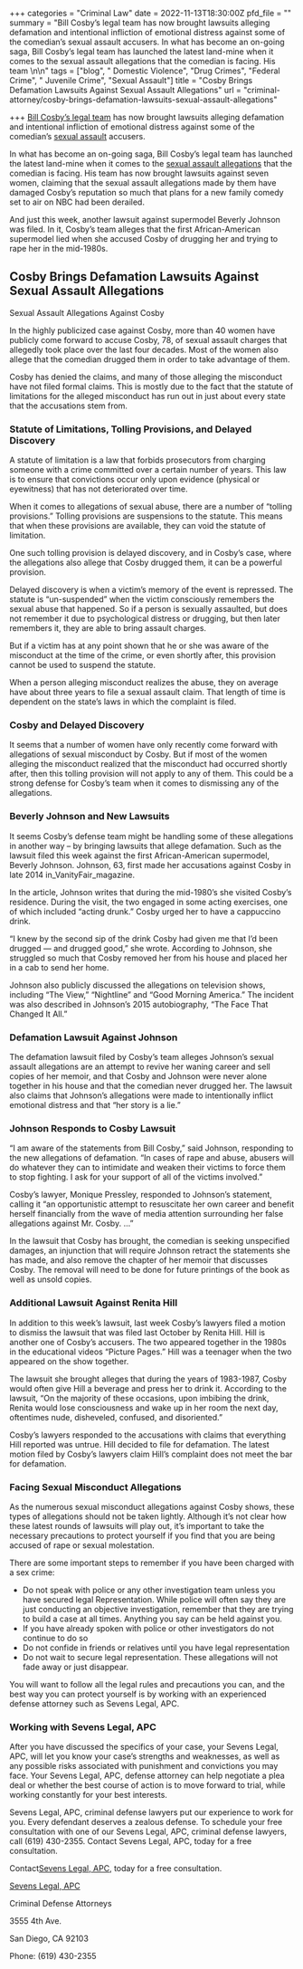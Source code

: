 +++
categories = "Criminal Law"
date = 2022-11-13T18:30:00Z
pfd_file = ""
summary = "Bill Cosby’s legal team has now brought lawsuits alleging defamation and intentional infliction of emotional distress against some of the comedian’s sexual assault accusers. In what has become an on-going saga, Bill Cosby’s legal team has launched the latest land-mine when it comes to the sexual assault allegations that the comedian is facing. His team \n\n"
tags = ["blog", " Domestic Violence", "Drug Crimes", "Federal Crime", " Juvenile Crime", "Sexual Assault"]
title = "Cosby Brings Defamation Lawsuits Against Sexual Assault Allegations"
url = "criminal-attorney/cosby-brings-defamation-lawsuits-sexual-assault-allegations"

+++
[Bill Cosby’s legal team](https://www.sevenslegal.com/) has now brought lawsuits alleging defamation and intentional infliction of emotional distress against some of the comedian’s [sexual assault](https://www.sevenslegal.com/) accusers.

In what has become an on-going saga, Bill Cosby’s legal team has launched the latest land-mine when it comes to the [sexual assault allegations](https://www.sevenslegal.com/) that the comedian is facing. His team has now brought lawsuits against seven women, claiming that the sexual assault allegations made by them have damaged Cosby’s reputation so much that plans for a new family comedy set to air on NBC had been derailed.

And just this week, another lawsuit against supermodel Beverly Johnson was filed. In it, Cosby’s team alleges that the first African-American supermodel lied when she accused Cosby of drugging her and trying to rape her in the mid-1980s.

## Cosby Brings Defamation Lawsuits Against Sexual Assault Allegations

Sexual Assault Allegations Against Cosby

In the highly publicized case against Cosby, more than 40 women have publicly come forward to accuse Cosby, 78, of sexual assault charges that allegedly took place over the last four decades. Most of the women also allege that the comedian drugged them in order to take advantage of them.

Cosby has denied the claims, and many of those alleging the misconduct have not filed formal claims. This is mostly due to the fact that the statute of limitations for the alleged misconduct has run out in just about every state that the accusations stem from.

### Statute of Limitations, Tolling Provisions, and Delayed Discovery

A statute of limitation is a law that forbids prosecutors from charging someone with a crime committed over a certain number of years. This law is to ensure that convictions occur only upon evidence (physical or eyewitness) that has not deteriorated over time.

When it comes to allegations of sexual abuse, there are a number of “tolling provisions.” Tolling provisions are suspensions to the statute. This means that when these provisions are available, they can void the statute of limitation.

One such tolling provision is delayed discovery, and in Cosby’s case, where the allegations also allege that Cosby drugged them, it can be a powerful provision.

Delayed discovery is when a victim’s memory of the event is repressed. The statute is “un-suspended” when the victim consciously remembers the sexual abuse that happened. So if a person is sexually assaulted, but does not remember it due to psychological distress or drugging, but then later remembers it, they are able to bring assault charges.

But if a victim has at any point shown that he or she was aware of the misconduct at the time of the crime, or even shortly after, this provision cannot be used to suspend the statute.

When a person alleging misconduct realizes the abuse, they on average have about three years to file a sexual assault claim. That length of time is dependent on the state’s laws in which the complaint is filed.

### Cosby and Delayed Discovery

It seems that a number of women have only recently come forward with allegations of sexual misconduct by Cosby. But if most of the women alleging the misconduct realized that the misconduct had occurred shortly after, then this tolling provision will not apply to any of them. This could be a strong defense for Cosby’s team when it comes to dismissing any of the allegations.

### Beverly Johnson and New Lawsuits

It seems Cosby’s defense team might be handling some of these allegations in another way – by bringing lawsuits that allege defamation. Such as the lawsuit filed this week against the first African-American supermodel, Beverly Johnson. Johnson, 63, first made her accusations against Cosby in late 2014 in_VanityFair_magazine.

In the article, Johnson writes that during the mid-1980’s she visited Cosby’s residence. During the visit, the two engaged in some acting exercises, one of which included “acting drunk.” Cosby urged her to have a cappuccino drink.

“I knew by the second sip of the drink Cosby had given me that I’d been drugged — and drugged good,” she wrote. According to Johnson, she struggled so much that Cosby removed her from his house and placed her in a cab to send her home.

Johnson also publicly discussed the allegations on television shows, including “The View,” “Nightline” and “Good Morning America.” The incident was also described in Johnson’s 2015 autobiography, “The Face That Changed It All.”

### Defamation Lawsuit Against Johnson

The defamation lawsuit filed by Cosby’s team alleges Johnson’s sexual assault allegations are an attempt to revive her waning career and sell copies of her memoir, and that Cosby and Johnson were never alone together in his house and that the comedian never drugged her. The lawsuit also claims that Johnson’s allegations were made to intentionally inflict emotional distress and that “her story is a lie.”

### Johnson Responds to Cosby Lawsuit

“I am aware of the statements from Bill Cosby,” said Johnson, responding to the new allegations of defamation. “In cases of rape and abuse, abusers will do whatever they can to intimidate and weaken their victims to force them to stop fighting. I ask for your support of all of the victims involved.”

Cosby’s lawyer, Monique Pressley, responded to Johnson’s statement, calling it “an opportunistic attempt to resuscitate her own career and benefit herself financially from the wave of media attention surrounding her false allegations against Mr. Cosby. …”

In the lawsuit that Cosby has brought, the comedian is seeking unspecified damages, an injunction that will require Johnson retract the statements she has made, and also remove the chapter of her memoir that discusses Cosby. The removal will need to be done for future printings of the book as well as unsold copies.

### Additional Lawsuit Against Renita Hill

In addition to this week’s lawsuit, last week Cosby’s lawyers filed a motion to dismiss the lawsuit that was filed last October by Renita Hill. Hill is another one of Cosby’s accusers. The two appeared together in the 1980s in the educational videos “Picture Pages.” Hill was a teenager when the two appeared on the show together.

The lawsuit she brought alleges that during the years of 1983-1987, Cosby would often give Hill a beverage and press her to drink it. According to the lawsuit, “On the majority of these occasions, upon imbibing the drink, Renita would lose consciousness and wake up in her room the next day, oftentimes nude, disheveled, confused, and disoriented.”

Cosby’s lawyers responded to the accusations with claims that everything Hill reported was untrue. Hill decided to file for defamation. The latest motion filed by Cosby’s lawyers claim Hill’s complaint does not meet the bar for defamation.

### Facing Sexual Misconduct Allegations

As the numerous sexual misconduct allegations against Cosby shows, these types of allegations should not be taken lightly. Although it’s not clear how these latest rounds of lawsuits will play out, it’s important to take the necessary precautions to protect yourself if you find that you are being accused of rape or sexual molestation.

There are some important steps to remember if you have been charged with a sex crime:

* Do not speak with police or any other investigation team unless you have secured legal Representation. While police will often say they are just conducting an objective investigation, remember that they are trying to build a case at all times. Anything you say can be held against you.
* If you have already spoken with police or other investigators do not continue to do so
* Do not confide in friends or relatives until you have legal representation
* Do not wait to secure legal representation. These allegations will not fade away or just disappear.

You will want to follow all the legal rules and precautions you can, and the best way you can protect yourself is by working with an experienced defense attorney such as Sevens Legal, APC.

### Working with Sevens Legal, APC

After you have discussed the specifics of your case, your Sevens Legal, APC, will let you know your case’s strengths and weaknesses, as well as any possible risks associated with punishment and convictions you may face. Your Sevens Legal, APC, defense attorney can help negotiate a plea deal or whether the best course of action is to move forward to trial, while working constantly for your best interests.

Sevens Legal, APC, criminal defense lawyers put our experience to work for you. Every defendant deserves a zealous defense. To schedule your free consultation with one of our Sevens Legal, APC, criminal defense lawyers, call (619) 430-2355. Contact Sevens Legal, APC, today for a free consultation.

Contact[Sevens Legal, APC](https://www.sevenslegal.com/ "Sevens Legal, APC"), today for a free consultation.

[Sevens Legal, APC](https://www.sevenslegal.com/ "Sevens Legal, APC")

Criminal Defense Attorneys

3555 4th Ave.

San Diego, CA 92103

Phone: (619) 430-2355